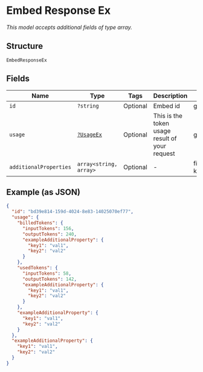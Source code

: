 
# Embed Response Ex

*This model accepts additional fields of type array.*

## Structure

`EmbedResponseEx`

## Fields

| Name | Type | Tags | Description | Getter | Setter |
|  --- | --- | --- | --- | --- | --- |
| `id` | `?string` | Optional | Embed id | getId(): ?string | setId(?string id): void |
| `usage` | [`?UsageEx`](../../doc/models/usage-ex.md) | Optional | This is the token usage result of your request | getUsage(): ?UsageEx | setUsage(?UsageEx usage): void |
| `additionalProperties` | `array<string, array>` | Optional | - | findAdditionalProperty(string key): array | additionalProperty(string key, array value): void |

## Example (as JSON)

```json
{
  "id": "bd39e814-159d-4024-8e83-14025070ef77",
  "usage": {
    "billedTokens": {
      "inputTokens": 156,
      "outputTokens": 240,
      "exampleAdditionalProperty": {
        "key1": "val1",
        "key2": "val2"
      }
    },
    "usedTokens": {
      "inputTokens": 58,
      "outputTokens": 142,
      "exampleAdditionalProperty": {
        "key1": "val1",
        "key2": "val2"
      }
    },
    "exampleAdditionalProperty": {
      "key1": "val1",
      "key2": "val2"
    }
  },
  "exampleAdditionalProperty": {
    "key1": "val1",
    "key2": "val2"
  }
}
```

